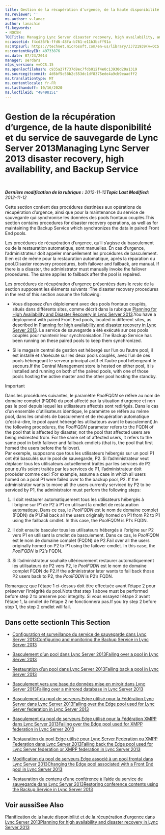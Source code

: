 ```yaml
---
title: Gestion de la récupération d’urgence, de la haute disponibilité et du service de sauvegarde de Lync Server
ms.reviewer: ''
ms.author: v-lanac
author: lanachin
f1.keywords:
- NOCSH
TOCTitle: Managing Lync Server disaster recovery, high availability, and Backup Service
ms:assetid: f4cd36fb-ffd6-48fa-b761-e11b3bcff91a
ms:mtpsurl: https://technet.microsoft.com/en-us/library/JJ721939(v=OCS.15)
ms:contentKeyID: 49733876
ms.date: 07/23/2014
manager: serdars
mtps_version: v=OCS.15
ms.openlocfilehash: c935a27f737d8ec7fdb012f4e0c13930d20a1319
ms.sourcegitcommit: 4d6bf5c58b2c553dc1df8375ede4a9cb9eaadff2
ms.translationtype: MT
ms.contentlocale: fr-FR
ms.lasthandoff: 10/16/2020
ms.locfileid: "48498151"
---
```

# <a name="managing-lync-server-2013-disaster-recovery-high-availability-and-backup-service"></a><span data-ttu-id="4c589-102">Gestion de la récupération d’urgence, de la haute disponibilité et du service de sauvegarde de Lync Server 2013</span><span class="sxs-lookup"><span data-stu-id="4c589-102">Managing Lync Server 2013 disaster recovery, high availability, and Backup Service</span></span>

<div data-xmlns="http://www.w3.org/1999/xhtml">

<div class="topic" data-xmlns="http://www.w3.org/1999/xhtml" data-msxsl="urn:schemas-microsoft-com:xslt" data-cs="https://msdn.microsoft.com/">

<div data-asp="https://msdn2.microsoft.com/asp">



</div>

<div id="mainSection">

<div id="mainBody">

<span> </span>

<span data-ttu-id="4c589-103">_**Dernière modification de la rubrique :** 2012-11-12_</span><span class="sxs-lookup"><span data-stu-id="4c589-103">_**Topic Last Modified:** 2012-11-12_</span></span>

<span data-ttu-id="4c589-104">Cette section contient des procédures destinées aux opérations de récupération d’urgence, ainsi que pour la maintenance du service de sauvegarde qui synchronise les données des pools frontaux couplés.</span><span class="sxs-lookup"><span data-stu-id="4c589-104">This section contains procedures for disaster recovery operations, as well as for maintaining the Backup Service which synchronizes the data in paired Front End pools.</span></span>

<span data-ttu-id="4c589-p101">Les procédures de récupération d’urgence, qu’il s’agisse du basculement ou de la restauration automatique, sont manuelles. En cas d’urgence, l’administrateur doit appeler manuellement les procédures de basculement. Il en est de même pour la restauration automatique, après la réparation du pool.</span><span class="sxs-lookup"><span data-stu-id="4c589-p101">Disaster recovery procedures, both failover and failback, are manual. If there is a disaster, the administrator must manually invoke the failover procedures. The same applies to failback after the pool is repaired.</span></span>

<span data-ttu-id="4c589-108">Les procédures de récupération d’urgence présentées dans le reste de la section supposent les éléments suivants :</span><span class="sxs-lookup"><span data-stu-id="4c589-108">The disaster recovery procedures in the rest of this section assume the following:</span></span>

  - <span data-ttu-id="4c589-109">Vous disposez d’un déploiement avec des pools frontaux couplés, situés dans différents sites, comme décrit dans la rubrique [Planning for High Availability and Disaster Recovery in Lync Server 2013](lync-server-2013-planning-for-high-availability-and-disaster-recovery.md).</span><span class="sxs-lookup"><span data-stu-id="4c589-109">You have a deployment with paired Front End pools, located in different sites, as described in [Planning for high availability and disaster recovery in Lync Server 2013](lync-server-2013-planning-for-high-availability-and-disaster-recovery.md).</span></span> <span data-ttu-id="4c589-110">Le service de sauvegarde a été exécuté sur ces pools couplés pour maintenir leur synchronisation.</span><span class="sxs-lookup"><span data-stu-id="4c589-110">The Backup Service has been running on these paired pools to keep them synchronized.</span></span>

  - <span data-ttu-id="4c589-111">Si le magasin central de gestion est hébergé sur l’un ou l’autre pool, il est installé et s’exécute sur les deux pools couplés, avec l’un de ces pools hébergeant le serveur principal actif et l’autre pool hébergeant le secours.</span><span class="sxs-lookup"><span data-stu-id="4c589-111">If the Central Management store is hosted on either pool, it is installed and running on both of the paired pools, with one of those pools hosting the active master and the other pool hosting the standby.</span></span>

<div>


> [!IMPORTANT]
> <span data-ttu-id="4c589-p103">Dans les procédures suivantes, le paramètre <EM>PoolFQDN</EM> se réfère au nom de domaine complet (FQDN) du pool affecté par la situation d’urgence et non pas le pool depuis lequel les utilisateurs affectés sont redirigés. Dans le cas d’un ensemble d’utilisateurs identique, le paramètre se réfère au même pool, dans les cmdlets de basculement et de récupération automatique (c’est-à-dire, le pool ayant hébergé les utilisateurs avant le basculement).</span><span class="sxs-lookup"><span data-stu-id="4c589-p103">In the following procedures, the <EM>PoolFQDN</EM> parameter refers to the FQDN of the pool that is affected by disaster, not the pool that affected users are being redirected from. For the same set of affected users, it refers to the same pool in both failover and failback cmdlets (that is, the pool that first homed the users before the failover).</span></span><BR><span data-ttu-id="4c589-p104">Par exemple, supposons que tous les utilisateurs hébergés sur un pool P1 ont été basculés sur le pool de sauvegarde, P2. Si l’administrateur veut déplacer tous les utilisateurs actuellement traités par les services de P2 pour qu’ils soient traités par les services de P1, l’administrateur doit procéder comme ceci :</span><span class="sxs-lookup"><span data-stu-id="4c589-p104">For example, assume a case in which all users homed on a pool P1 were failed over to the backup pool, P2. If the administrator wants to move all the users currently serviced by P2 to be serviced by P1, the administrator must perform the following steps:</span></span> 
> <OL>
> <LI>
> <P><span data-ttu-id="4c589-p105">Il doit restaurer automatiquement tous les utilisateurs hébergés à l’origine sur P1 de P2 à P1 en utilisant la cmdlet de restauration automatique. Dans ce cas, le <EM>PoolFQDN</EM> est le nom de domaine complet (FQDN) de P1.</span><span class="sxs-lookup"><span data-stu-id="4c589-p105">Fail back all the users originally homed on P1 from P2 to P1 using the failback cmdlet. In this case, the <EM>PoolFQDN</EM> is P1’s FQDN.</span></span></P>
> <LI>
> <P><span data-ttu-id="4c589-p106">Il doit ensuite basculer tous les utilisateurs hébergés à l’origine sur P2 vers P1 en utilisant la cmdlet de basculement. Dans ce cas, le <EM>PoolFQDN</EM> est le nom de domaine complet (FQDN) de P2.</span><span class="sxs-lookup"><span data-stu-id="4c589-p106">Fail over all the users originally homed on P2 to P1 using the failover cmdlet. In this case, the <EM>PoolFQDN</EM> is P2’s FQDN.</span></span></P>
> <LI>
> <P><span data-ttu-id="4c589-120">Si l’administrateur souhaite ultérieurement restaurer automatiquement les utilisateurs de P2 vers P2, le <EM>PoolFQDN</EM> est le nom de domaine complet FQDN de P2.</span><span class="sxs-lookup"><span data-stu-id="4c589-120">If the administrator later wants to fail back those P2 users back to P2, the <EM>PoolFQDN</EM> is P2’s FQDN.</span></span></P></LI></OL><span data-ttu-id="4c589-121">Remarquez que l’étape 1 ci-dessus doit être effectuée avant l’étape 2 pour préserver l’intégrité du pool.</span><span class="sxs-lookup"><span data-stu-id="4c589-121">Note that step 1 above must be performed before step 2 to preserve pool integrity.</span></span> <span data-ttu-id="4c589-122">Si vous essayez l’étape 2 avant l’étape 1, la cmdlet de l’étape 2 ne fonctionnera pas.</span><span class="sxs-lookup"><span data-stu-id="4c589-122">If you try step 2 before step 1, the step 2 cmdlet will fail.</span></span>



</div>

<div>

## <a name="in-this-section"></a><span data-ttu-id="4c589-123">Dans cette section</span><span class="sxs-lookup"><span data-stu-id="4c589-123">In This Section</span></span>

  - [<span data-ttu-id="4c589-124">Configuration et surveillance du service de sauvegarde dans Lync Server 2013</span><span class="sxs-lookup"><span data-stu-id="4c589-124">Configuring and monitoring the Backup Service in Lync Server 2013</span></span>](lync-server-2013-configuring-and-monitoring-the-backup-service.md)

  - [<span data-ttu-id="4c589-125">Basculement d’un pool dans Lync Server 2013</span><span class="sxs-lookup"><span data-stu-id="4c589-125">Failing over a pool in Lync Server 2013</span></span>](lync-server-2013-failing-over-a-pool.md)

  - [<span data-ttu-id="4c589-126">Restauration d’un pool dans Lync Server 2013</span><span class="sxs-lookup"><span data-stu-id="4c589-126">Failing back a pool in Lync Server 2013</span></span>](lync-server-2013-failing-back-a-pool.md)

  - [<span data-ttu-id="4c589-127">Basculement vers une base de données mise en miroir dans Lync Server 2013</span><span class="sxs-lookup"><span data-stu-id="4c589-127">Failing over a mirrored database in Lync Server 2013</span></span>](lync-server-2013-failing-over-a-mirrored-database.md)

  - [<span data-ttu-id="4c589-128">Basculement du pool de serveurs Edge utilisé pour la Fédération Lync Server dans Lync Server 2013</span><span class="sxs-lookup"><span data-stu-id="4c589-128">Failing over the Edge pool used for Lync Server federation in Lync Server 2013</span></span>](lync-server-2013-failing-over-the-edge-pool-used-for-lync-server-federation.md)

  - [<span data-ttu-id="4c589-129">Basculement du pool de serveurs Edge utilisé pour la Fédération XMPP dans Lync Server 2013</span><span class="sxs-lookup"><span data-stu-id="4c589-129">Failing over the Edge pool used for XMPP federation in Lync Server 2013</span></span>](lync-server-2013-failing-over-the-edge-pool-used-for-xmpp-federation.md)

  - [<span data-ttu-id="4c589-130">Restauration du pool Edge utilisé pour Lync Server Federation ou XMPP Federation dans Lync Server 2013</span><span class="sxs-lookup"><span data-stu-id="4c589-130">Failing back the Edge pool used for Lync Server federation or XMPP federation in Lync Server 2013</span></span>](lync-server-2013-failing-back-the-edge-pool-used-for-lync-server-federation-or-xmpp-federation.md)

  - [<span data-ttu-id="4c589-131">Modification du pool de serveurs Edge associé à un pool frontal dans Lync Server 2013</span><span class="sxs-lookup"><span data-stu-id="4c589-131">Changing the Edge pool associated with a Front End pool in Lync Server 2013</span></span>](lync-server-2013-changing-the-edge-pool-associated-with-a-front-end-pool.md)

  - [<span data-ttu-id="4c589-132">Restauration du contenu d’une conférence à l’aide du service de sauvegarde dans Lync Server 2013</span><span class="sxs-lookup"><span data-stu-id="4c589-132">Restoring conference contents using the Backup Service in Lync Server 2013</span></span>](lync-server-2013-restoring-conference-contents-using-the-backup-service.md)

</div>

<div>

## <a name="see-also"></a><span data-ttu-id="4c589-133">Voir aussi</span><span class="sxs-lookup"><span data-stu-id="4c589-133">See Also</span></span>


[<span data-ttu-id="4c589-134">Planification de la haute disponibilité et de la récupération d’urgence dans Lync Server 2013</span><span class="sxs-lookup"><span data-stu-id="4c589-134">Planning for high availability and disaster recovery in Lync Server 2013</span></span>](lync-server-2013-planning-for-high-availability-and-disaster-recovery.md)  
  

</div>

</div>

<span> </span>

</div>

</div>

</div>

